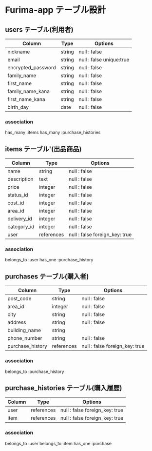 # Furima-app テーブル設計

## users テーブル(利用者)

| Column             | Type   | Options                  |
| ----------------   | ------ | ----------               |
| nickname           | string | null : false             | 
| email              | string | null : false  unique:true| 
| encrypted_password | string | null : false             | 
| family_name        | string | null : false             | 
| first_name         | string | null : false             | 
| family_name_kana   | string | null : false             | 
| first_name_kana    | string | null : false             | 
| birth_day          | date   | null : false             | 

### association
has_many :items 
has_many :purchase_histories
 


## items テーブル'(出品商品)

| Column         | Type       | Options                        |
| ---------------| -----------| -----------------------------  |
| name           | string     | null : false                   | 
| description    | text       | null : false                   | 
| price          | integer    | null : false                   |  
| status_id      | integer    | null : false                   | 
| cost_id        | integer    | null : false                   | 
| area_id        | integer    | null : false                   | 
| delivery_id    | integer    | null : false                   | 
| category_id    | integer    | null : false                   | 
| user           | references | null : false  foreign_key: true| 

### association
belongs_to :user 
has_one :purchase_history

## purchases テーブル(購入者)

| Column              | Type       | Options                        |
| ------------------- | --------   | ----------------------------   |
| post_code           | string     | null : false                   | 
| area_id             | integer    | null : false                   | 
| city                | string     | null : false                   |    
| address             | string     | null : false                   | 
| building_name       | string     |                                | 
| phone_number        | string     | null : false                   | 
| purchase_history    | references | null : false  foreign_key: true| 

### association
belongs_to :purchase_history


## purchase_histories テーブル(購入履歴)

| Column | Type       | Options                        |
| -------| -----------| ----------------------------   |
| user   | references | null : false  foreign_key: true| 
| item   | references | null : false  foreign_key: true| 

### association
belongs_to :user
belongs_to :item
has_one :purchase







